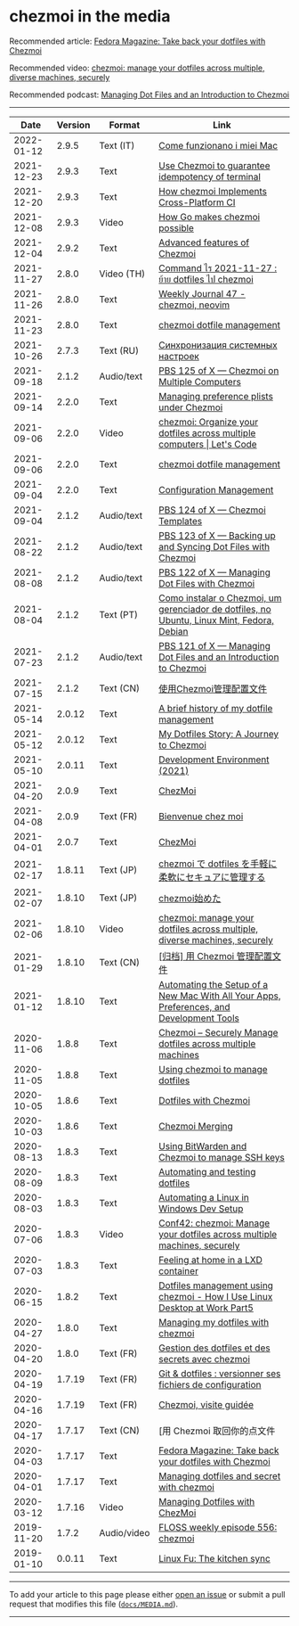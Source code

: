 # chezmoi in the media

<!--- toc --->

Recommended article: [Fedora Magazine: Take back your dotfiles with Chezmoi](https://fedoramagazine.org/take-back-your-dotfiles-with-chezmoi/)

Recommended video: [chezmoi: manage your dotfiles across multiple, diverse machines, securely](https://fosdem.org/2021/schedule/event/chezmoi/)

Recommended podcast: [Managing Dot Files and an Introduction to Chezmoi](https://www.podfeet.com/blog/2021/07/ccatp-693/)

---

| Date       | Version | Format      | Link                                                                                                                                                                                                                |
| ---------- | ------- | ----------- | ------------------------------------------------------------------------------------------------------------------------------------------------------------------------------------------------------------------- |
| 2022-01-12 | 2.9.5   | Text (IT)   | [Come funzionano i miei Mac](https://correntedebole.com/come-funzionano-i-miei-mac/)                                                                                                                                |
| 2021-12-23 | 2.9.3   | Text        | [Use Chezmoi to guarantee idempotency of terminal](https://www.wazaterm.com/blog/advent-calendar-2021/use-chezmoi-to-guarantee-idempotency-of-terminal)                                                             |
| 2021-12-20 | 2.9.3   | Text        | [How chezmoi Implements Cross-Platform CI](https://gopheradvent.com/calendar/2021/how-chezmoi-implements-cross-platform-ci/)                                                                                        |
| 2021-12-08 | 2.9.3   | Video       | [How Go makes chezmoi possible](https://www.youtube.com/watch?v=5XiewS8ZbH8&t=1044s)                                                                                                                                |
| 2021-12-04 | 2.9.2   | Text        | [Advanced features of Chezmoi](https://zerokspot.com/weblog/2021/12/04/advanced-chezmoi/)                                                                                                                           |
| 2021-11-27 | 2.8.0   | Video (TH)  | [Command ไร 2021-11-27 : ย้าย dotfiles ไป chezmoi](https://www.youtube.com/watch?v=8ybNfCfnF2Y)                                                                                                                      |
| 2021-11-26 | 2.8.0   | Text        | [Weekly Journal 47 - chezmoi, neovim](https://scottbanwart.com/blog/2021/11/weekly-journal-47-chezmoi-neovim/)                                                                                                      |
| 2021-11-23 | 2.8.0   | Text        | [chezmoi dotfile management](https://www.jacobbolda.com/chezmoi-dotfile-management)                                                                                                                                 |
| 2021-10-26 | 2.7.3   | Text (RU)   | [Синхронизация системных настроек](https://habr.com/en/post/585578/)                                                                                                                                                |
| 2021-09-18 | 2.1.2   | Audio/text  | [PBS 125 of X — Chezmoi on Multiple Computers](https://pbs.bartificer.net/pbs125)                                                                                                                                   |
| 2021-09-14 | 2.2.0   | Text        | [Managing preference plists under Chezmoi](https://zacwe.st/2021/09/14/managing-preference-plists-under-chezmoi/)                                                                                                   |
| 2021-09-06 | 2.2.0   | Video       | [chezmoi: Organize your dotfiles across multiple computers \| Let's Code](https://www.youtube.com/watch?v=L_Y3s0PS_Cg)                                                                                              |
| 2021-09-06 | 2.2.0   | Text        | [chezmoi dotfile management](https://www.jacobbolda.com/chezmoi-dotfile-management)                                                                                                                                 |
| 2021-09-04 | 2.2.0   | Text        | [Configuration Management](https://cj.rs/blog/my-setup/chezmoi/)                                                                                                                                                    |
| 2021-09-04 | 2.1.2   | Audio/text  | [PBS 124 of X — Chezmoi Templates](https://pbs.bartificer.net/pbs124)                                                                                                                                               |
| 2021-08-22 | 2.1.2   | Audio/text  | [PBS 123 of X — Backing up and Syncing Dot Files with Chezmoi](https://pbs.bartificer.net/pbs123)                                                                                                                   |
| 2021-08-08 | 2.1.2   | Audio/text  | [PBS 122 of X — Managing Dot Files with Chezmoi](https://pbs.bartificer.net/pbs122)                                                                                                                                 |
| 2021-08-04 | 2.1.2   | Text (PT)   | [Como instalar o Chezmoi, um gerenciador de dotfiles, no Ubuntu, Linux Mint, Fedora, Debian](https://sempreupdate.com.br/como-instalar-o-chezmoi-um-gerenciador-de-dotfiles-no-ubuntu-linux-mint-fedora-debian/)    |
| 2021-07-23 | 2.1.2   | Audio/text  | [PBS 121 of X — Managing Dot Files and an Introduction to Chezmoi](https://www.podfeet.com/blog/2021/07/ccatp-693/)                                                                                                 |
| 2021-07-15 | 2.1.2   | Text (CN)   | [使用Chezmoi管理配置文件](https://marvinsblog.net/post/2021-07-15-chezmoi-intro/)                                                                                                                                   |
| 2021-05-14 | 2.0.12  | Text        | [A brief history of my dotfile management](https://jonathanbartlett.co.uk/2021/05/14/a-brief-history-of-my-dotfiles.html)                                                                                           |
| 2021-05-12 | 2.0.12  | Text        | [My Dotfiles Story: A Journey to Chezmoi](https://www.mikekasberg.com/blog/2021/05/12/my-dotfiles-story.html)                                                                                                       |
| 2021-05-10 | 2.0.11  | Text        | [Development Environment (2021)](https://ideas.offby1.net/posts/development-environment-2021.html)                                                                                                                  |
| 2021-04-20 | 2.0.9   | Text        | [ChezMoi](https://johnmathews.eu/chezmoi.html)                                                                                                                                                                      |
| 2021-04-08 | 2.0.9   | Text (FR)   | [Bienvenue chez moi](https://blogduyax.madyanne.fr/2021/bienvenue-chez-moi/)                                                                                                                                        |
| 2021-04-01 | 2.0.7   | Text        | [ChezMoi](https://johnmathews.is/chezmoi.html)                                                                                                                                                                      |
| 2021-02-17 | 1.8.11  | Text (JP)   | [chezmoi で dotfiles を手軽に柔軟にセキュアに管理する](https://zenn.dev/ryo_kawamata/articles/introduce-chezmoi)                                                                                                    |
| 2021-02-07 | 1.8.10  | Text (JP)   | [chezmoi始めた](https://joe-noh.hatenablog.com/entry/2021/02/07/215733)                                                                                                                                             |
| 2021-02-06 | 1.8.10  | Video       | [chezmoi: manage your dotfiles across multiple, diverse machines, securely](https://fosdem.org/2021/schedule/event/chezmoi/)                                                                                        |
| 2021-01-29 | 1.8.10  | Text (CN)   | [[归档] 用 Chezmoi 管理配置文件](https://axionl.me/p/%E5%BD%92%E6%A1%A3-%E7%94%A8-chezmoi-%E7%AE%A1%E7%90%86%E9%85%8D%E7%BD%AE%E6%96%87%E4%BB%B6/)                                                                  |
| 2021-01-12 | 1.8.10  | Text        | [Automating the Setup of a New Mac With All Your Apps, Preferences, and Development Tools](https://www.moncefbelyamani.com/automating-the-setup-of-a-new-mac-with-all-your-apps-preferences-and-development-tools/) |
| 2020-11-06 | 1.8.8   | Text        | [Chezmoi – Securely Manage dotfiles across multiple machines](https://computingforgeeks.com/chezmoi-manage-dotfiles-across-multiple-machines/)                                                                      |
| 2020-11-05 | 1.8.8   | Text        | [Using chezmoi to manage dotfiles](https://pashinskikh.de/posts/chezmoi/)                                                                                                                                           |
| 2020-10-05 | 1.8.6   | Text        | [Dotfiles with Chezmoi](https://blog.lazkani.io/posts/backup/dotfiles-with-chezmoi/)                                                                                                                                |
| 2020-10-03 | 1.8.6   | Text        | [Chezmoi Merging](https://benoit.srht.site/2020-10-03-chezmoi-merging/)                                                                                                                                             |
| 2020-08-13 | 1.8.3   | Text        | [Using BitWarden and Chezmoi to manage SSH keys](https://www.jx0.uk/chezmoi/bitwarden/unix/ssh/2020/08/13/bitwarden-chezmoi-ssh-key.html)                                                                           |
| 2020-08-09 | 1.8.3   | Text        | [Automating and testing dotfiles](https://seds.nl/posts/automating-and-testing-dotfiles/)                                                                                                                           |
| 2020-08-03 | 1.8.3   | Text        | [Automating a Linux in Windows Dev Setup](https://matt.aimonetti.net/posts/2020-08-automating-a-linux-in-windows-dev-setup/)                                                                                        |
| 2020-07-06 | 1.8.3   | Video       | [Conf42: chezmoi: Manage your dotfiles across multiple machines, securely](https://www.youtube.com/watch?v=JrCMCdvoMAw)                                                                                             |
| 2020-07-03 | 1.8.3   | Text        | [Feeling at home in a LXD container](https://ubuntu.com/blog/feeling-at-home-in-a-lxd-container)                                                                                                                    |
| 2020-06-15 | 1.8.2   | Text        | [Dotfiles management using chezmoi - How I Use Linux Desktop at Work Part5](https://blog.benoitj.ca/2020-06-15-how-i-use-linux-desktop-at-work-part5-dotfiles/)                                                     |
| 2020-04-27 | 1.8.0   | Text        | [Managing my dotfiles with chezmoi](http://blog.emilieschario.com/post/managing-my-dotfiles-with-chezmoi/)                                                                                                          |
| 2020-04-20 | 1.8.0   | Text (FR)   | [Gestion des dotfiles et des secrets avec chezmoi](https://blog.arkey.fr/2020/04/01/manage_dotfiles_with_chezmoi.fr/)                                                                                               |
| 2020-04-19 | 1.7.19  | Text (FR)   | [Git & dotfiles : versionner ses fichiers de configuration](https://www.armandphilippot.com/dotfiles-git-fichiers-configuration/)                                                                                   |
| 2020-04-16 | 1.7.19  | Text (FR)   | [Chezmoi, visite guidée](https://blog.wescale.fr/2020/04/16/chezmoi-visite-guidee/)                                                                                                                                 |
| 2020-04-17 | 1.7.17  | Text (CN)   | [用 Chezmoi 取回你的点文件 | Linux 中国](https://blog.csdn.net/F8qG7f9YD02Pe/article/details/105548429)                                                                                                             |
| 2020-04-03 | 1.7.17  | Text        | [Fedora Magazine: Take back your dotfiles with Chezmoi](https://fedoramagazine.org/take-back-your-dotfiles-with-chezmoi/)                                                                                           |
| 2020-04-01 | 1.7.17  | Text        | [Managing dotfiles and secret with chezmoi](https://blog.arkey.fr/2020/04/01/manage_dotfiles_with_chezmoi/)                                                                                                         |
| 2020-03-12 | 1.7.16  | Video       | [Managing Dotfiles with ChezMoi](https://www.youtube.com/watch?v=HXx6ugA98Qo)                                                                                                                                       |
| 2019-11-20 | 1.7.2   | Audio/video | [FLOSS weekly episode 556: chezmoi](https://twit.tv/shows/floss-weekly/episodes/556)                                                                                                                                |
| 2019-01-10 | 0.0.11  | Text        | [Linux Fu: The kitchen sync](https://hackaday.com/2019/01/10/linux-fu-the-kitchen-sync/)                                                                                                                            |

---

To add your article to this page please either [open an
issue](https://github.com/twpayne/chezmoi/issues/new/choose) or submit a pull
request that modifies this file
([`docs/MEDIA.md`](https://github.com/twpayne/chezmoi/blob/master/docs/MEDIA.md)).

---
